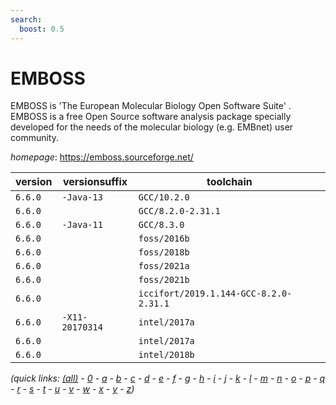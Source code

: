 ```yaml
---
search:
  boost: 0.5
---
```

# EMBOSS

EMBOSS is 'The European Molecular Biology Open Software Suite' . EMBOSS is a free Open Source software analysis package specially developed  for the needs of the molecular biology (e.g. EMBnet) user community.

*homepage*: <https://emboss.sourceforge.net/>

version | versionsuffix | toolchain
--------|---------------|----------
``6.6.0`` | ``-Java-13`` | ``GCC/10.2.0``
``6.6.0`` |  | ``GCC/8.2.0-2.31.1``
``6.6.0`` | ``-Java-11`` | ``GCC/8.3.0``
``6.6.0`` |  | ``foss/2016b``
``6.6.0`` |  | ``foss/2018b``
``6.6.0`` |  | ``foss/2021a``
``6.6.0`` |  | ``foss/2021b``
``6.6.0`` |  | ``iccifort/2019.1.144-GCC-8.2.0-2.31.1``
``6.6.0`` | ``-X11-20170314`` | ``intel/2017a``
``6.6.0`` |  | ``intel/2017a``
``6.6.0`` |  | ``intel/2018b``


*(quick links: [(all)](../index.md) - [0](../0/index.md) - [a](../a/index.md) - [b](../b/index.md) - [c](../c/index.md) - [d](../d/index.md) - [e](../e/index.md) - [f](../f/index.md) - [g](../g/index.md) - [h](../h/index.md) - [i](../i/index.md) - [j](../j/index.md) - [k](../k/index.md) - [l](../l/index.md) - [m](../m/index.md) - [n](../n/index.md) - [o](../o/index.md) - [p](../p/index.md) - [q](../q/index.md) - [r](../r/index.md) - [s](../s/index.md) - [t](../t/index.md) - [u](../u/index.md) - [v](../v/index.md) - [w](../w/index.md) - [x](../x/index.md) - [y](../y/index.md) - [z](../z/index.md))*

